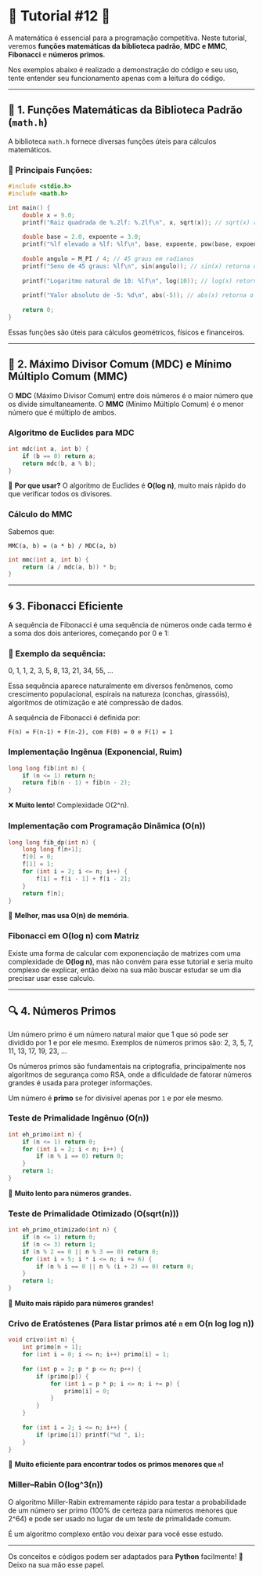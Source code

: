 # 🌟 Tutorial #12 🌟

A matemática é essencial para a programação competitiva. Neste tutorial, veremos **funções matemáticas da biblioteca padrão**, **MDC e MMC**, **Fibonacci** e **números primos**.

Nos exemplos abaixo é realizado a demonstração do código e seu uso, tente entender seu funcionamento apenas com a leitura do código.

---
## 🔢 1. Funções Matemáticas da Biblioteca Padrão (`math.h`)
A biblioteca `math.h` fornece diversas funções úteis para cálculos matemáticos.

### 📌 Principais Funções:

```c
#include <stdio.h>
#include <math.h>

int main() {
    double x = 9.0;
    printf("Raiz quadrada de %.2lf: %.2lf\n", x, sqrt(x)); // sqrt(x) retorna a raiz quadrada
    
    double base = 2.0, expoente = 3.0;
    printf("%lf elevado a %lf: %lf\n", base, expoente, pow(base, expoente)); // pow(x, y) retorna x^y
    
    double angulo = M_PI / 4; // 45 graus em radianos
    printf("Seno de 45 graus: %lf\n", sin(angulo)); // sin(x) retorna o seno de x em radianos
    
    printf("Logaritmo natural de 10: %lf\n", log(10)); // log(x) retorna logaritmo natural (base e)
    
    printf("Valor absoluto de -5: %d\n", abs(-5)); // abs(x) retorna o valor absoluto de x
    
    return 0;
}
```

Essas funções são úteis para cálculos geométricos, físicos e financeiros.

---
## 🤝 2. Máximo Divisor Comum (MDC) e Mínimo Múltiplo Comum (MMC)

O **MDC** (Máximo Divisor Comum) entre dois números é o maior número que os divide simultaneamente. O **MMC** (Mínimo Múltiplo Comum) é o menor número que é múltiplo de ambos.

### Algoritmo de Euclides para MDC
```c
int mdc(int a, int b) {
    if (b == 0) return a;
    return mdc(b, a % b);
}
```
🔹 **Por que usar?** O algoritmo de Euclides é **O(log n)**, muito mais rápido do que verificar todos os divisores.

### Cálculo do MMC
Sabemos que:
```
MMC(a, b) = (a * b) / MDC(a, b)
```

```c
int mmc(int a, int b) {
    return (a / mdc(a, b)) * b;
}
```
---
## 🌀 3. Fibonacci Eficiente

A sequência de Fibonacci é uma sequência de números onde cada termo é a soma dos dois anteriores, começando por 0 e 1:

### 📌 Exemplo da sequência:
0, 1, 1, 2, 3, 5, 8, 13, 21, 34, 55, ...

Essa sequência aparece naturalmente em diversos fenômenos, como crescimento populacional, espirais na natureza (conchas, girassóis), algoritmos de otimização e até compressão de dados.

A sequência de Fibonacci é definida por:
```
F(n) = F(n-1) + F(n-2), com F(0) = 0 e F(1) = 1
```

### Implementação Ingênua (Exponencial, Ruim)
```c
long long fib(int n) {
    if (n <= 1) return n;
    return fib(n - 1) + fib(n - 2);
}
```
❌ **Muito lento**! Complexidade O(2^n).

### Implementação com Programação Dinâmica (O(n))
```c
long long fib_dp(int n) {
    long long f[n+1];
    f[0] = 0;
    f[1] = 1;
    for (int i = 2; i <= n; i++) {
        f[i] = f[i - 1] + f[i - 2];
    }
    return f[n];
}
```
🔹 **Melhor, mas usa O(n) de memória.**

### Fibonacci em O(log n) com Matriz

Existe uma forma de calcular com exponenciação de matrizes com uma complexidade de **O(log n)**, mas não convém para esse tutorial e seria muito complexo de explicar, então deixo na sua mão buscar estudar se um dia precisar usar esse calculo.

---
## 🔍 4. Números Primos

Um número primo é um número natural maior que 1 que só pode ser dividido por 1 e por ele mesmo. Exemplos de números primos são:
2, 3, 5, 7, 11, 13, 17, 19, 23, ...

Os números primos são fundamentais na criptografia, principalmente nos algoritmos de segurança como RSA, onde a dificuldade de fatorar números grandes é usada para proteger informações.

Um número é **primo** se for divisível apenas por `1` e por ele mesmo.

### Teste de Primalidade Ingênuo (O(n))
```c
int eh_primo(int n) {
    if (n <= 1) return 0;
    for (int i = 2; i < n; i++) {
        if (n % i == 0) return 0;
    }
    return 1;
}
```
🔹 **Muito lento para números grandes.**

### Teste de Primalidade Otimizado (O(sqrt(n)))
```c
int eh_primo_otimizado(int n) {
    if (n <= 1) return 0;
    if (n <= 3) return 1;
    if (n % 2 == 0 || n % 3 == 0) return 0;
    for (int i = 5; i * i <= n; i += 6) {
        if (n % i == 0 || n % (i + 2) == 0) return 0;
    }
    return 1;
}
```
🔹 **Muito mais rápido para números grandes!**

### Crivo de Eratóstenes (Para listar primos até `n` em O(n log log n))
```c
void crivo(int n) {
    int primo[n + 1];
    for (int i = 0; i <= n; i++) primo[i] = 1;
    
    for (int p = 2; p * p <= n; p++) {
        if (primo[p]) {
            for (int i = p * p; i <= n; i += p) {
                primo[i] = 0;
            }
        }
    }
    
    for (int i = 2; i <= n; i++) {
        if (primo[i]) printf("%d ", i);
    }
}
```
🔹 **Muito eficiente para encontrar todos os primos menores que `n`!**

### Miller–Rabin O(log^3(n))

O algoritmo Miller-Rabin extremamente rápido para testar a probabilidade de um número ser primo (100% de certeza para números menores que 2^64) e pode ser usado no lugar de um teste de primalidade comum. 

É um algoritmo complexo então vou deixar para você esse estudo. 

---
Os conceitos e códigos podem ser adaptados para **Python** facilmente! 🐍 Deixo na sua mão esse papel.

